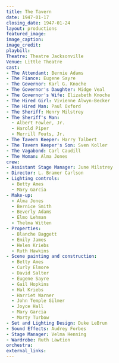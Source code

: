 ```yaml
---
title: The Tavern
date: 1947-01-17
closing_date: 1947-01-24
layout: productions
featured_image:
image_caption:
image_credit:
playbill:
Theatre: Theatre Jacksonville
Venue: Little Theatre
cast:
- The Attendant: Bernie Adams
- The Fiance: Eugene Sayre
- The Governor: Karl G. Knoche
- The Governor's Daughter: Midge Veal
- The Governor's Wife: Elizabeth Knoche
- The Hired Girl: Vivienne Alwyn-Becker
- The Hired Man: Paul Oxford
- The Sheriff: Henry Milstrey
- The Sheriff's Man:
  - Albert Fowler, Jr.
  - Harold Piper
  - Merrill Fouts, Jr.
- The Tavern Keeper: Harry Talbert
- The Tavern Keeper's Son: Sven Koller
- The Vagabond: Carl Caudill
- The Woman: Alma Jones
crew:
- Assistant Stage Manager: June Milstrey
- Director: L. Bramer Carlson
- Lighting controls:
  - Betty Ames
  - Mary Garcia
- Make-up:
  - Alma Jones
  - Bernice Smith
  - Beverly Adams
  - Elmo Lehman
  - Thelma Witten
- Properties:
  - Blanche Baggett
  - Emily James
  - Helen Kriebs
  - Ruth Hawkins
- Scene painting and construction:
  - Betty Ames
  - Curly Elmore
  - David Salter
  - Eugene Sayre
  - Gail Hopkins
  - Hal Kriebs
  - Harriet Warner
  - John Temple Gilmer
  - Joyce Hall
  - Mary Garcia
  - Morty Turbow
- Set and Lighting Design: Duke LeBrun
- Sound Effects: Audrey Forbes
- Stage Manager: Velma Henning
- Wardrobe: Ruth Lawtion
orchestra:
external_links:
---
```


